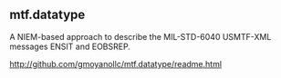 ## mtf.datatype
A NIEM-based approach to describe the MIL-STD-6040 USMTF-XML messages ENSIT and EOBSREP.

http://github.com/gmoyanollc/mtf.datatype/readme.html